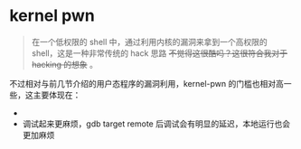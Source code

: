 #   kernel pwn

>   在一个低权限的 shell 中，通过利用内核的漏洞来拿到一个高权限的 shell，这是一种非常传统的 hack 思路 ~~不觉得这很酷吗？这很符合我对于 hacking 的想象~~ 。

不过相对与前几节介绍的用户态程序的漏洞利用，kernel-pwn 的门槛也相对高一些，这主要体现在：

-   
-   调试起来更麻烦，gdb target remote 后调试会有明显的延迟，本地运行也会更加麻烦
